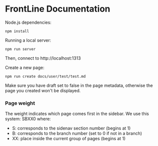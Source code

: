 # FrontLine Documentation

Node.js dependencies:

```
npm install
```

Running a local server:

```
npm run server
```

Then, connect to http://localhost:1313

Create a new page:

```
npm run create docs/user/test/test.md
```

Make sure you have draft set to false in the page metadata, otherwise the page you created won't be displayed.

### Page weight

The weight indicates which page comes first in the sidebar. We use this system: SBXX0 where:
- S: corresponds to the sidenav section number (begins at 1)
- B: corresponds to the branch number (set to 0 if not in a branch)
- XX: place inside the current group of pages (begins at 1)
